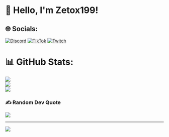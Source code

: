 # 👋 Hello, I'm Zetox199!


## 🌐 Socials:
[![Discord](https://img.shields.io/badge/Discord-%237289DA.svg?logo=discord&logoColor=white)](https://discord.gg/zetox199) [![TikTok](https://img.shields.io/badge/TikTok-%23000000.svg?logo=TikTok&logoColor=white)](https://tiktok.com/@Zerox199) [![Twitch](https://img.shields.io/badge/Twitch-%239146FF.svg?logo=Twitch&logoColor=white)](https://twitch.tv/Zetox199) 


# 📊 GitHub Stats:
![](https://github-readme-stats.vercel.app/api?username=zetox199-eng&theme=dark&hide_border=false&include_all_commits=false&count_private=false)<br/>
![](https://github-readme-streak-stats.herokuapp.com/?user=zetox199-eng&theme=dark&hide_border=false)<br/>
![](https://github-readme-stats.vercel.app/api/top-langs/?username=zetox199-eng&theme=dark&hide_border=false&include_all_commits=false&count_private=false&layout=compact)

### ✍️ Random Dev Quote
![](https://quotes-github-readme.vercel.app/api?type=horizontal&theme=light)

---
[![](https://visitcount.itsvg.in/api?id=zetox199-eng&icon=9&color=6)](https://visitcount.itsvg.in)

<!-- Proudly created with GPRM ( https://gprm.itsvg.in ) -->
